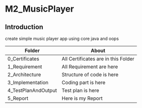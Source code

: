 # M2_MusicPlayer
## Introduction
create simple music player app using core java and oops

| Folder | About| 
| -----------| --------------- |
|0_Certificates| All Certificates are in this Folder|
|1_Requirement	|All Requirement are here|
|2_Architecture|	Structure of code is here|
|3_Implementation	|Coding part is here|
|4_TestPlanAndOutput|	Test plan is here|
|5_Report|	Here is my Report|
